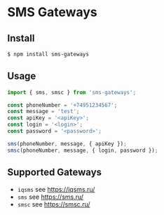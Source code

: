 # SMS Gateways

## Install
```sh
$ npm install sms-gateways
```

## Usage
```javascript
import { sms, smsc } from 'sms-gateways';

const phoneNumber = '+74951234567';
const message = 'test';
const apiKey = '<apiKey>';
const login = '<login>';
const password = '<password>';

sms(phoneNumber, message, { apiKey });
smsc(phoneNumber, message, { login, password });
```

## Supported Gateways

* `iqsms` see https://iqsms.ru/
* `sms` see https://sms.ru/
* `smsc` see https://smsc.ru/
